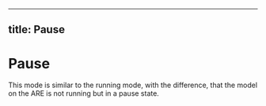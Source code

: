   

---
title: Pause
---

# Pause

This mode is similar to the running mode, with the difference, that the model on the ARE is not running but in a pause state.